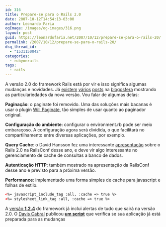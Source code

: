 ```yaml
---
id: 316
title: Prepare-se para o Rails 2.0
date: 2007-10-12T14:54:13-03:00
author: Leonardo Faria
ogImage: /images/og-images/316.png
layout: post
guid: https://leonardofaria.net/2007/10/12/prepare-se-para-o-rails-20/
permalink: /2007/10/12/prepare-se-para-o-rails-20/
dsq_thread_id:
  - "1531150042"
categories:
  - rubyonrails
tags:
  - rails
---
```

A versão 2.0 do framework Rails está por vir e isso significa algumas mudanças e novidades. Já [existem](http://blog.viget.com/whats-coming-in-rails-20/) [vários](http://mentalized.net/journal/2007/03/13/rails_20_deprecations/) [posts](http://weblog.rubyonrails.org/2007/9/30/rails-2-0-0-preview-release) na [blogosfera](http://www.google.com/search?client=safari&rls=pt-pt&q=rails+2.0&ie=UTF-8&oe=UTF-8) mostrando as particulariedades da nova versão. Vou falar de algumas delas:

**Paginação**: o paginate foi removido. Uma das soluções mais bacanas é usar o plugin [Will Paginate](http://errtheblog.com/post/929), tão simples de usar quanto ao paginador original.

**Configuração do ambiente**: configurar o environment.rb pode ser meio embaraçoso. A configuração agora será dividida, o que facilitará no compartilhamento entre diversas aplicações, por exemplo.

**Query Cache**: o David Hansson fez uma interessante [apresentação](http://s3.amazonaws.com/ppt-download/a-peak-at-rails-20-3461.pdf) sobre o Rails 2.0 na RailsConf desse ano, e deve vir algo interessante no gerenciamento de cache de consultas a banco de dados.

**Autenticação HTTP**: também mostrado na apresentação da RailsConf desse ano e previsto para a próxima versão.

**Performance**: implementado uma forma simples de cache para javascript e folhas de estilo.

```html
<%= javascript_include_tag :all, :cache => true %>
<%= stylesheet_link_tag :all, :cache => true %>
```

A [versão **1.2.4**](http://weblog.rubyonrails.com/2007/10/5/rails-1-2-4-maintenance-release) do framework já inclui alertas de tudo que sairá na versão 2.0. O [Davis Cabral](http://blog.impactmedia.com.br/) publicou [**um script**](http://blog.impactmedia.com.br/articles/2007/10/4/rails-2-0-suas-apps-so-compatveis) que verifica se sua aplicação já está preparada para as mudanças

